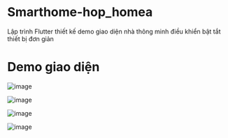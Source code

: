 # Smarthome-hop_homea
Lập trình Flutter thiết kế demo giao diện nhà thông minh điều khiển bật tắt thiết bị đơn giản

# Demo giao diện

![image](https://github.com/user-attachments/assets/5ff48983-2a20-4649-bcf5-3d1842047796)

![image](https://github.com/user-attachments/assets/620aa0da-9f9f-4ddf-8a51-a93bdd604e35)

![image](https://github.com/user-attachments/assets/66f43108-68aa-4c0d-b152-daf0022d56e1)

![image](https://github.com/user-attachments/assets/a98316e5-734f-4d0d-9079-f562b65ba910)
